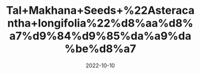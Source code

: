 ---
title: 'Tal+Makhana+Seeds+%22Asteracantha+longifolia%22%d8%aa%d8%a7%d9%84%d9%85%da%a9%da%be%d8%a7'
date: '2022-10-10' 
metatag: '' 
inventory: '0' 
draft: false 
# meta description 
shortDescripton: 'Rich+in+nutrients.+Makhana+is+an+excellent+source+of+several+important+nutrients+and+makes+a+great+addition+to+a+healthy%2c+well-rounded+diet.This+magical+herb+is+extremely+useful+against+general+weakness+and+debility.+It+reduces+anxiety+and+stressful+conditions+'
description: 'Seed'
longdescription: ''
featured: True
# product Price
price: '20.0'
# Product Short Description
shortDescription: 'Rich+in+nutrients.+Makhana+is+an+excellent+source+of+several+important+nutrients+and+makes+a+great+addition+to+a+healthy%2c+well-rounded+diet.This+magical+herb+is+extremely+useful+against+general+weakness+and+debility.+It+reduces+anxiety+and+stressful+conditions+'
productID: '72F9BE77-972C-ED11-9968-005056B3A416'
type: 'products'
category: 'Seed' 
thumnailproduct: 'https://eraconnect.blob.core.windows.net/product-images/aminsaddiquidawakhana/72F9BE77-972C-ED11-9968-005056B3A416.webp' 
images:
  - image: 'https://eraconnect.blob.core.windows.net/product-images/aminsaddiquidawakhana/72F9BE77-972C-ED11-9968-005056B3A416.webp'  
Variants:
---